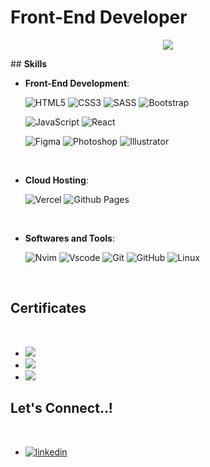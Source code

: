 <h1>Front-End Developer</h1>
<p align="center">
  <a href="https://github.com/DenverCoder1/readme-typing-svg">
    <img src="https://readme-typing-svg.herokuapp.com?font=Consolas&color=%23FFFFFF&size=18&center=true&vCenter=true&width=600&height=100&lines=All+Killer,+No+Filler.">
  </a>
</p>
## <b> Skills</b>
<br>

<p align="center">
   
- **Front-End Development**:

   ![HTML5](https://img.shields.io/badge/HTML5%20-%23E34F26.svg?style=for-the-badge&logo=html5&logoColor=white)
   ![CSS3](https://img.shields.io/badge/CSS%20-%231572B6.svg?style=for-the-badge&logo=css3&logoColor=white)
   ![SASS](https://img.shields.io/badge/SASS-hotpink.svg?style=for-the-badge&logo=SASS&logoColor=white)
   ![Bootstrap](https://img.shields.io/badge/bootstrap-%23563D7C.svg?style=for-the-badge&logo=bootstrap&logoColor=white)

   ![JavaScript](https://img.shields.io/badge/JavaScript%20-FCC624.svg?style=for-the-badge&logo=javascript&logoColor=black)
   ![React](https://img.shields.io/badge/React%20-%2323272f.svg?style=for-the-badge&logo=react&logoColor=%23149eca)
	
   ![Figma](https://img.shields.io/badge/figma-%23F24E1E.svg?style=for-the-badge&logo=figma&logoColor=white)
   ![Photoshop](https://img.shields.io/badge/photoshop-%2331A8FF.svg?style=for-the-badge&logo=adobe%20photoshop&logoColor=white)
   ![Illustrator](https://img.shields.io/badge/illustrator-FCC624.svg?style=for-the-badge&logo=adobe%20illustrator&logoColor=black)
<br>

- **Cloud Hosting**:
	
    ![Vercel](https://img.shields.io/badge/Vercel-%23121011.svg?style=for-the-badge&logo=vercel&logoColor=white)
    ![Github Pages](https://img.shields.io/badge/GitHub%20Pages-%2323272f.svg?style=for-the-badge&logo=github&logoColor=white)
    
<br>

- **Softwares and Tools**:
	
    ![Nvim](https://shields.io/badge/neovim-white?&style=for-the-badge&logo=neovim)
    ![Vscode](https://img.shields.io/badge/vscode-0078d7.svg?style=for-the-badge&logo=visual-studio-code&logoColor=white)
    ![Git](https://img.shields.io/badge/git-%23F05033.svg?style=for-the-badge&logo=git&logoColor=white)
    ![GitHub](https://img.shields.io/badge/github-%2323272f?style=for-the-badge&logo=github&logoColor=white)
    ![Linux](https://img.shields.io/badge/Linux-FCC624?style=for-the-badge&logo=linux&logoColor=black) 
<br>
	
</div>

## <b> Certificates</b>
<br>
<div align='left'>

<ul>

<li>
<a href="https://www.coderhouse.com/certificados/63a7335bc5708d000e6df156" alt=coderhouse target="_blank">
<img src="https://img.shields.io/badge/CODERHOUSE-Web%20Development-blueviolet?style=for-the-badge"/>
</li>
	
<li>	
</a>
<a href="https://www.coderhouse.com/certificados/641b0618e72c2b00027dca87" alt=coderhouse target="_blank">
<img src="https://img.shields.io/badge/CODERHOUSE-Javascript-FCC624?style=for-the-badge"/>
</a>
</li>

<li>	
</a>
<a href="https://www.coderhouse.com/certificados/645e44ad1f40130002fcd5d5" alt=coderhouse target="_blank">
<img src="https://img.shields.io/badge/CODERHOUSE-React-%2300ccf1?style=for-the-badge"/>
</a>
</li>
</div>

## <b> Let's Connect..!</b>
<br>
<div align='left'>

<ul>

<li>
<a href="https://www.linkedin.com/in/lisandrojm" target="_blank">
<img src="https://img.shields.io/badge/linkedin:  lisandrojm-%2300acee.svg?color=405DE6&style=for-the-badge&logo=linkedin&logoColor=white" alt=linkedin style="margin-bottom: 5px;"/>
</a>
</li>

<br>
	
</ul>
</div>


